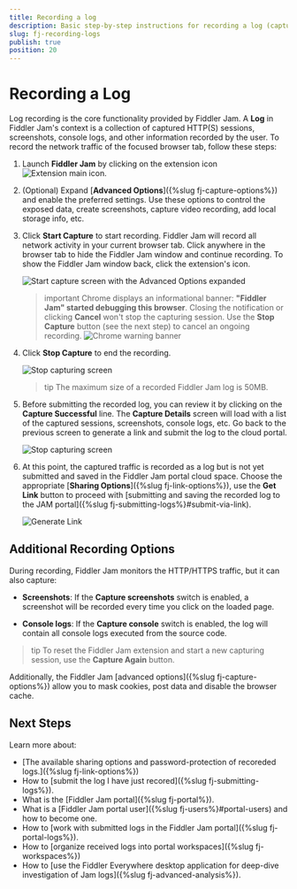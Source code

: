 ```yaml
---
title: Recording a log 
description: Basic step-by-step instructions for recording a log (capturing, screenshots, and extra settings) with the Fiddler Jam extension
slug: fj-recording-logs
publish: true
position: 20
---
```



# Recording a Log

Log recording is the core functionality provided by Fiddler Jam. A **Log** in Fiddler Jam's context is a collection of captured HTTP(S) sessions, screenshots, console logs, and other information recorded by the user. To record the network traffic of the focused browser tab, follow these steps:

1. Launch **Fiddler Jam** by clicking on the extension icon ![Extension main icon](../images/ext/ext-icons/small-logo.png).
1. (Optional) Expand [**Advanced Options**]({%slug fj-capture-options%}) and enable the preferred settings. Use these options to control the exposed data, create screenshots, capture video recording, add local storage info, etc.
1. Click **Start Capture** to start recording. Fiddler Jam will record all network activity in your current browser tab. Click anywhere in the browser tab to hide the Fiddler Jam window and continue recording. To show the Fiddler Jam window back, click the extension's icon.

   ![Start capture screen with the Advanced Options expanded](../images/ext/ext-images/extension-start-capturing-extended-002.png)
   >important Chrome displays an informational banner: **"Fiddler Jam" started debugging this browser**. Closing the notification or clicking **Cancel** won't stop the capturing session. Use the **Stop Capture** button (see the next step) to cancel an ongoing recording.   ![Chrome warning banner](../images/ext/ext-images/extension-chrome-notification.png)
1. Click  **Stop Capture** to end the recording.

   ![Stop capturing screen](../images/ext/ext-images/extension-stop-capturing.png)

   >tip The maximum size of a recorded Fiddler Jam log is 50MB.
1. Before submitting the recorded log, you can review it by clicking on the **Capture Successful** line. The **Capture Details** screen will load with a list of the captured sessions, screenshots, console logs, etc. Go back to the previous screen to generate a link and submit the log to the cloud portal.

   ![Stop capturing screen](../images/ext/ext-images/extension-link-options-show-sessions.png)
1. At this point, the captured traffic is recorded as a log but is not yet submitted and saved in the Fiddler Jam portal cloud space. Choose the appropriate [**Sharing Options**]({%slug fj-link-options%}), use the **Get Link** button to proceed with [submitting and saving the recorded log to the JAM portal]({%slug fj-submitting-logs%}#submit-via-link).

   ![Generate Link](../images/ext/ext-images/extension-link-options-password.png)

## Additional Recording Options

During recording, Fiddler Jam monitors the HTTP/HTTPS traffic, but it can also capture:

- **Screenshots**: If the **Capture screenshots** switch is enabled, a screenshot will be recorded every time you click on the loaded page.

- **Console logs**: If the **Capture console** switch is enabled, the log will contain all console logs executed from the source code.

>tip To reset the Fiddler Jam extension and start a new capturing session, use the **Capture Again** button.

Additionally, the Fiddler Jam [advanced options]({%slug fj-capture-options%}) allow you to mask cookies, post data and disable the browser cache.

## Next Steps

Learn more about:

- [The available sharing options and password-protection of recoreded logs.]({%slug fj-link-options%})
- How to [submit the log I have just recored]({%slug fj-submitting-logs%}).
- What is the [Fiddler Jam portal]({%slug fj-portal%}).
- What is a [Fiddler Jam portal user]({%slug fj-users%}#portal-users) and how to become one.
- How to [work with submitted logs in the Fiddler Jam portal]({%slug fj-portal-logs%}).
- How to [organize received logs into portal workspaces]({%slug fj-workspaces%})
- How to [use the Fiddler Everywhere desktop application for deep-dive investigation of Jam logs]({%slug fj-advanced-analysis%}).
